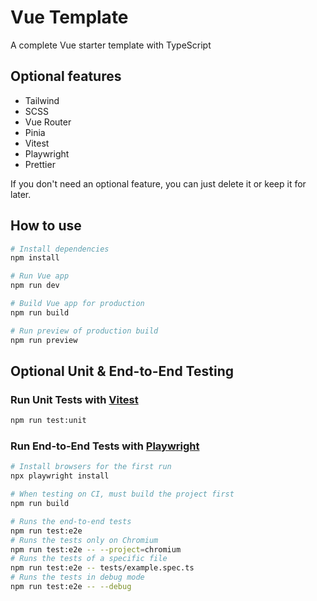 # Vue Template

A complete Vue starter template with TypeScript

## Optional features

* Tailwind
* SCSS
* Vue Router
* Pinia
* Vitest
* Playwright
* Prettier

If you don't need an optional feature, you can just delete it or keep it for later.

## How to use

```sh
# Install dependencies
npm install

# Run Vue app
npm run dev

# Build Vue app for production
npm run build

# Run preview of production build
npm run preview
```

## Optional Unit & End-to-End Testing

### Run Unit Tests with [Vitest](https://vitest.dev/)

```sh
npm run test:unit
```

### Run End-to-End Tests with [Playwright](https://playwright.dev)

```sh
# Install browsers for the first run
npx playwright install

# When testing on CI, must build the project first
npm run build

# Runs the end-to-end tests
npm run test:e2e
# Runs the tests only on Chromium
npm run test:e2e -- --project=chromium
# Runs the tests of a specific file
npm run test:e2e -- tests/example.spec.ts
# Runs the tests in debug mode
npm run test:e2e -- --debug
```
